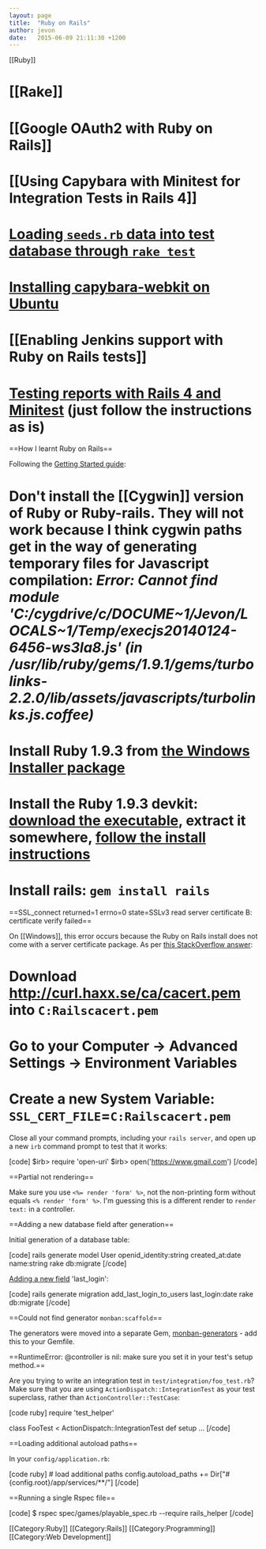 ```yaml
---
layout: page
title:  "Ruby on Rails"
author: jevon
date:   2015-06-09 21:11:30 +1200
---
```


[[Ruby]]

# [[Rake]]
# [[Google OAuth2 with Ruby on Rails]]
# [[Using Capybara with Minitest for Integration Tests in Rails 4]]
# <a href="http://stackoverflow.com/a/1829515/39531">Loading `seeds.rb` data into test database through `rake test`</a>
# <a href="http://stackoverflow.com/questions/11354656/error-error-error-installing-capybara-webkit">Installing capybara-webkit on Ubuntu</a>
# [[Enabling Jenkins support with Ruby on Rails tests]]
# <a href="https://github.com/ci-reporter/ci_reporter_minitest">Testing reports with Rails 4 and Minitest</a> (just follow the instructions as is)

==How I learnt Ruby on Rails==

Following the <a href="http://guides.rubyonrails.org/getting_started.html">Getting Started guide</a>:

# Don't install the [[Cygwin]] version of Ruby or Ruby-rails. They will not work because I think cygwin paths get in the way of generating temporary files for Javascript compilation: _Error: Cannot find module 'C:/cygdrive/c/DOCUME~1/Jevon/LOCALS~1/Temp/execjs20140124-6456-ws3la8.js' (in /usr/lib/ruby/gems/1.9.1/gems/turbolinks-2.2.0/lib/assets/javascripts/turbolinks.js.coffee)_
# Install Ruby 1.9.3 from <a href="http://rubyinstaller.org/downloads/">the Windows Installer package</a>
# Install the Ruby 1.9.3 devkit: <a href="http://rubyinstaller.org/downloads/">download the executable</a>, extract it somewhere, <a href="https://github.com/oneclick/rubyinstaller/wiki/Development-Kit#installation-instructions">follow the install instructions</a>
# Install rails: `gem install rails`

==SSL_connect returned=1 errno=0 state=SSLv3 read server certificate B: certificate verify failed==

On [[Windows]], this error occurs because the Ruby on Rails install does not come with a server certificate package. As per <a href="http://stackoverflow.com/a/16134586/39531">this StackOverflow answer</a>:

# Download http://curl.haxx.se/ca/cacert.pem into `C:Railscacert.pem`
# Go to your Computer -> Advanced Settings -> Environment Variables
# Create a new System Variable: `SSL_CERT_FILE`=`C:Railscacert.pem`

Close all your command prompts, including your `rails server`, and open up a new `irb` command prompt to test that it works:

[code]
$irb> require 'open-uri'
$irb> open('https://www.gmail.com')
[/code]

==Partial not rendering==

Make sure you use `<%= render 'form' %>`, not the non-printing form without equals `<% render 'form' %>`. I'm guessing this is a different render to `render text:` in a controller.

==Adding a new database field after generation==

Initial generation of a database table:

[code]
rails generate model User openid_identity:string created_at:date name:string
rake db:migrate
[/code]

<a href="http://stackoverflow.com/questions/4805836/how-do-i-add-a-field-after-ive-run-rails-generate-model-scaffold">Adding a new field</a> 'last_login':

[code]
rails generate migration add_last_login_to_users last_login:date
rake db:migrate
[/code]

==Could not find generator `monban:scaffold`==

The generators were moved into a separate Gem, <a href="https://github.com/halogenandtoast/monban-generators">monban-generators</a> - add this to your Gemfile.

==RuntimeError: @controller is nil: make sure you set it in your test's setup method.==

Are you trying to write an integration test in `test/integration/foo_test.rb`? Make sure that you are using `ActionDispatch::IntegrationTest` as your test superclass, rather than `ActionController::TestCase`:

[code ruby]
require 'test_helper'

class FooTest < ActionDispatch::IntegrationTest
  def setup
  ...
[/code]

==Loading additional autoload paths==

In your `config/application.rb`:

[code ruby]
    # load additional paths
    config.autoload_paths += Dir["#{config.root}/app/services/**/"]
[/code]

==Running a single Rspec file==

[code]
$ rspec spec/games/playable_spec.rb --require rails_helper
[/code]

[[Category:Ruby]]
[[Category:Rails]]
[[Category:Programming]]
[[Category:Web Development]]